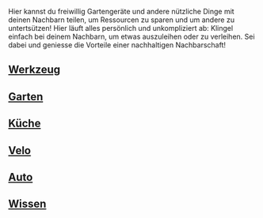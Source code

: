 Hier kannst du freiwillig Gartengeräte und andere nützliche Dinge mit deinen Nachbarn teilen, um Ressourcen zu sparen und um andere zu untertsützen! Hier läuft alles persönlich und unkompliziert ab: Klingel einfach bei deinem Nachbarn, um etwas auszuleihen oder zu verleihen. Sei dabei und geniesse die Vorteile einer nachhaltigen Nachbarschaft!

## [Werkzeug](/pages/werkzeug.md)
## [Garten](/pages/garten.md)
## [Küche](/pages/kuche.md)
## [Velo](/pages/velo.md)
## [Auto](/pages/auto.md)
## [Wissen](/pages/wissen.md)

